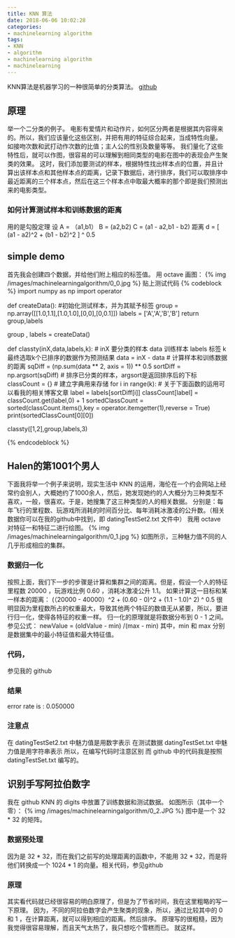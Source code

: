 ```yaml
---
title: KNN 算法
date: 2018-06-06 10:02:28
categories:
- machinelearning algorithm
tags:
- KNN
- algorithm
- machinelearning algorithm
- machinelearning
---
```

KNN算法是机器学习的一种很简单的分类算法。
[github](https://github.com/benpaodewoniu/Machine-Learning-in-Action)
<!-- more -->
## 原理
举一个二分类的例子。
电影有爱情片和动作片，如何区分两者是根据其内容得来的。所以，我们应该量化这些区别，并把有用的特征综合起来，当成特性向量。
如接吻次数和武打动作次数的比值；主人公的性别及数量等等。
我们量化了这些特性后，就可以作图，很容易的可以理解到相同类型的电影在图中的表现会产生聚类的效果。
这时，我们添加要测试的样本，根据特性找出样本点的位置，并且计算出该样本点和其他样本点的距离，记录下数据后，进行排序，我们可以取排序中最近距离的三个样本点，然后在这三个样本点中取最大概率的那个即是我们预测出来的电影类型。
### 如何计算测试样本和训练数据的距离
用的是勾股定理
设 A = （a1,b1） B = (a2,b2)
C = (a1 - a2,b1 - b2)
距离 d = [ (a1 - a2)^2 + (b1 - b2)^2 ] ^ 0.5

## simple demo
首先我会创建四个数据，并给他们附上相应的标签值。
用 octave 画图：
{% img /images/machinelearningalgorithm/0_0.jpg %}
贴上测试代码
{% codeblock %}
import numpy as np
import operator

def createData():    #初始化测试样本，并为其赋予标签
    group = np.array([[1.0,1.1],[1.0,1.0],[0,0],[0,0.1]])
    labels = ['A','A','B','B']
    return group,labels

group , labels = createData()

def classty(inX,data,labels,k):  # inX 要分类的样本 data 训练样本 labels 标签 k 最终选取k个已排序的数据作为预测结果
    data     = inX - data        # 计算样本和训练数据的距离
    sqDiff   = (np.sum(data ** 2, axis = 1)) ** 0.5
    sortDiff = np.argsort(sqDiff) # 排序已分类的样本，argsort是返回排序后的下标
    classCount = {}              # 建立字典用来存储
    for i in range(k):           # 关于下面函数的运用可以看我的相关博客文章
        label = labels[sortDiff[i]]
        classCount[label] = classCount.get(label,0) + 1
    sortedClassCount = sorted(classCount.items(),key = operator.itemgetter(1),reverse = True)
    print(sortedClassCount[0][0])

classty([1,2],group,labels,3)

 {% endcodeblock %}
 
## Halen的第1001个男人
下面我将举一个例子来说明，现实生活中 KNN 的运用，海伦在一个约会网站上经常约会别人，大概她约了1000余人，然后，她发现她约的人大概分为三种类型不喜欢，一般，很喜欢。于是，她搜集了这三种类型的人的相关数据。
分别是：每年飞行的里程数、玩游戏所消耗的时间百分比、每年消耗冰激凌的公升数。（相关数据你可以在我的github中找到，即 datingTestSet2.txt 文件中）
我用 octave 对特征一和特征二进行绘图。
{% img /images/machinelearningalgorithm/0_1.jpg %}
如图所示，三种魅力值不同的人几乎形成相应的集群。
### 数据归一化
按照上面，我们下一步的步骤是计算和集群之间的距离。但是，假设一个人的特征 里程数 20000 ，玩游戏比例 0.60 ，消耗冰激凌公升 1.1。
如果计算这一目标和某一样本的距离：
(（20000 - 40000）^2 + (0.60 - 0)^2 + (1.1 - 1.0)^ 2) ^ 0.5
很明显因为里程数所占的权重最大，导致其他两个特征的数值无从紧要，所以，要进行归一化，使得各特征的权重一样。
归一化的原理就是将数据分布到 0 - 1 之间。
参见公式：
newValue = (oldValue - min) /(max - min)
其中，min 和 max 分别是数据集中的最小特征值和最大特征值。
### 代码，
参见我的 github
### 结果 
error rate is : 0.050000
### 注意点
在 datingTestSet2.txt 中魅力值是用数字表示
在测试数据 datingTestSet.txt 中魅力值是用字符串表示
所以，在编写代码时注意区别
而 github 中的代码我是按照 datingTestSet.txt 编写的。
## 识别手写阿拉伯数字
我在 github KNN 的 digits 中放置了训练数据和测试数据。
如图所示（其中一个零）：
{% img /images/machinelearningalgorithm/0_2.JPG %}
图中是一个 32 * 32 的矩阵。
### 数据预处理
因为是 32 * 32，而在我们之前写的处理距离的函数中，不能用 32 * 32，而是将他们转换成一个 1024 * 1 的向量。相关代码，参见github
### 原理
其实看代码就已经很容易的明白原理了，但是为了节省时间，我在这里粗略的写一下原理。
因为，不同的阿拉伯数字会产生聚类的现象，所以，通过比较其中的 0 和 1 ，在计算距离，就可以得到相应的距离。然后排序。
原理写的很粗糙，因为我觉得很容易理解，而且天气太热了，我只想吃个雪糕而已。
就这样。






